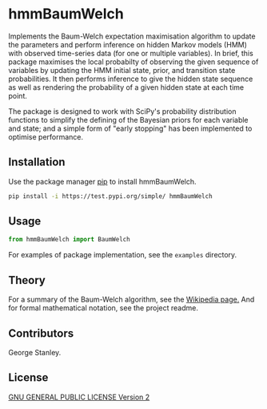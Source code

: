 # hmmBaumWelch

Implements the Baum-Welch expectation maximisation algorithm to update the parameters and perform inference on hidden Markov models (HMM) with observed time-series data (for one or multiple variables). In brief, this package maximises the local probabilty of observing the given sequence of variables by updating the HMM initial state, prior, and transition state probabilities. It then performs inference to give the hidden state sequence as well as rendering the probability of a given hidden state at each time point.

The package is designed to work with SciPy's probability distribution functions to simplify the defining of the Bayesian priors for each variable and state; and a simple form of "early stopping" has been implemented to optimise performance.

## Installation

Use the package manager [pip](https://pip.pypa.io/en/stable/) to install hmmBaumWelch.

```bash
pip install -i https://test.pypi.org/simple/ hmmBaumWelch
```

## Usage

```python
from hmmBaumWelch import BaumWelch
```

For examples of package implementation, see the `examples` directory.

## Theory

For a summary of the Baum-Welch algorithm, see the [Wikipedia page.](https://en.wikipedia.org/wiki/Baum%E2%80%93Welch_algorithm) And for formal mathematical notation, see the project readme.

## Contributors

George Stanley.

## License

[GNU GENERAL PUBLIC LICENSE Version 2](https://www.gnu.org/licenses/old-licenses/gpl-2.0.en.html)
